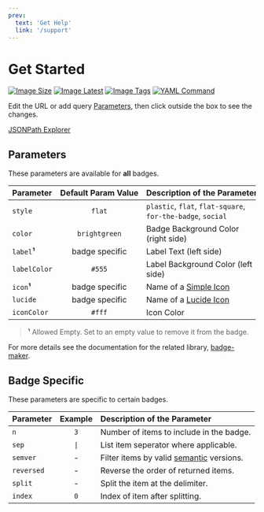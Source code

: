 ```yaml
---
prev:
  text: 'Get Help'
  link: '/support'
---
```


# Get Started

[![Image Size](https://badges.cssnr.com/ghcr/size/smashedr/node-badges)](https://badges.cssnr.com/ghcr/size/smashedr/node-badges)
[![Image Latest](https://badges.cssnr.com/ghcr/tags/smashedr/node-badges/latest)](https://badges.cssnr.com/ghcr/tags/smashedr/node-badges/latest)
[![Image Tags](https://badges.cssnr.com/ghcr/tags/smashedr/node-badges)](https://badges.cssnr.com/ghcr/tags/smashedr/node-badges)
[![YAML Command](https://badges.cssnr.com/yaml/https%3A%2F%2Fraw.githubusercontent.com%2Fsmashedr%2Fnode-badges%2Frefs%2Fheads%2Fmaster%2Frender.yaml/%24.services%5B0%5D.dockerCommand?label=run)](https://badges.cssnr.com/yaml/https%3A%2F%2Fraw.githubusercontent.com%2Fsmashedr%2Fnode-badges%2Frefs%2Fheads%2Fmaster%2Frender.yaml/%24.services%5B0%5D.dockerCommand?label=run)

Edit the URL or add query [Parameters](#parameters), then click outside the box to see the changes.

<BadgePreview   />

[JSONPath Explorer](https://jsonpath.com/)

## Parameters

These parameters are available for **all** badges.

| Parameter    | Default&nbsp;Param&nbsp;Value | Description&nbsp;of&nbsp;the&nbsp;Parameter                 |
| :----------- | :---------------------------: | :---------------------------------------------------------- |
| `style`      |            `flat`             | `plastic`, `flat`, `flat-square`, `for-the-badge`, `social` |
| `color`      |         `brightgreen`         | Badge Background Color (right side)                         |
| `label`**¹** |        badge specific         | Label Text (left side)                                      |
| `labelColor` |            `#555`             | Label Background Color (left side)                          |
| `icon`**¹**  |        badge specific         | Name of a [Simple Icon](https://simpleicons.org/)           |
| `lucide`     |        badge specific         | Name of a [Lucide Icon](https://lucide.dev/icons/)          |
| `iconColor`  |            `#fff`             | Icon Color                                                  |

> **¹** Allowed Empty. Set to an empty value to remove it from the badge.

For more details see the documentation for the related library, [badge-maker](https://www.npmjs.com/package/badge-maker).

## Badge Specific

These parameters are specific to certain badges.

| Parameter  | Example | Description&nbsp;of&nbsp;the&nbsp;Parameter                                      |
| :--------- | :-----: | :------------------------------------------------------------------------------- |
| `n`        |   `3`   | Number of items to include in the badge.                                         |
| `sep`      |  `\|`   | List item seperator where applicable.                                            |
| `semver`   |    -    | Filter items by valid [semantic](https://www.npmjs.com/package/semver) versions. |
| `reversed` |    -    | Reverse the order of returned items.                                             |
| `split`    |    -    | Split the item at the delimiter.                                                 |
| `index`    |   `0`   | Index of item after splitting.                                                   |

<!--@include: @include/wip.md-->
